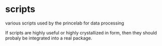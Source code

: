 scripts
=======

various scripts used by the princelab for data processing

If scripts are highly useful or highly crystallized in form, then they should probaly be integrated into a real package.
